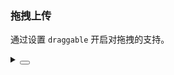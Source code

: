 ### 拖拽上传

通过设置 `draggable` 开启对拖拽的支持。

<div class="cell-demo vp-raw">
  <yc-upload draggable />
</div>

<details>
<summary>
 <button class="code-btn"  >
    <icon-code />
 </button>
</summary>

```vue
<template>
  <yc-upload draggable />
</template>
```

</details>
